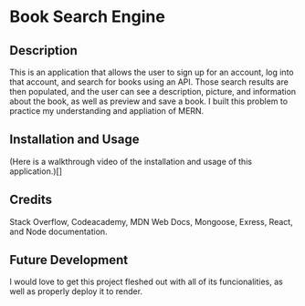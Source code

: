 # Book Search Engine

## Description

This is an application that allows the user to sign up for an account, log into that account, and search for books using an API. Those search results are then populated, and the user can see a description, picture, and information about the book, as well as preview and save a book. I built this problem to practice my understanding and appliation of MERN.

## Installation and Usage

(Here is a walkthrough video of the installation and usage of this application.)[]

## Credits

Stack Overflow, Codeacademy, MDN Web Docs, Mongoose, Exress, React, and Node documentation.

## Future Development

I would love to get this project fleshed out with all of its funcionalities, as well as properly deploy it to render.